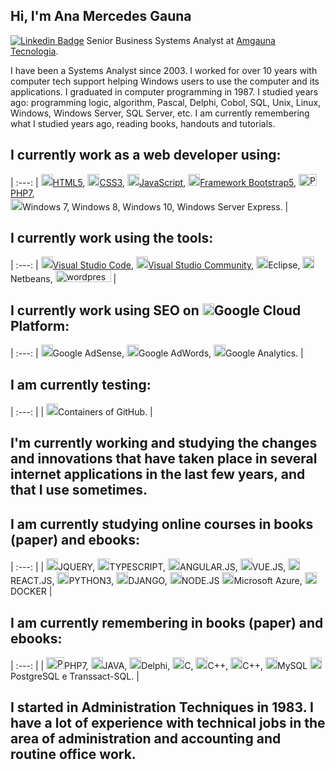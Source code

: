 
## Hi, I'm Ana Mercedes Gauna

[![Linkedin Badge](https://img.shields.io/badge/-LinkedIn-blue?style=flat-square&logo=Linkedin&logoColor=white&link=https://www.linkedin.com/in/amgauna/)](https://www.linkedin.com/in/amgauna/) 
Senior Business Systems Analyst at <a href="https://www.amgauna.com.br" target="_blank">Amgauna Tecnologia</a>. 

I have been a Systems Analyst since 2003. I worked for over 10 years with computer tech support helping Windows users to use the computer and its applications. I graduated in computer programming in 1987. I studied years ago: programming logic, algorithm, Pascal, Delphi, Cobol, SQL, Unix, Linux, Windows, Windows Server, SQL Server, etc. I am currently remembering what I studied years ago, reading books, handouts and tutorials. 


## I currently work as a web developer using:
| :---: | 
<a href="https://www.w3.org/TR/html5/" title="HTML5"><img src="https://github.com/tomchen/stack-icons/blob/master/logos/html-5.svg" alt="HTML5" width="19px" height="19px">HTML5</a>, <a href="https://www.w3.org/TR/CSS/" title="CSS3"><img src="https://github.com/tomchen/stack-icons/blob/master/logos/css-3.svg" alt="CSS3" width="19px" height="19px">CSS3</a>,  <a href="https://developer.mozilla.org/en-US/docs/Web/JavaScript" title="JavaScript"><img src="https://github.com/tomchen/stack-icons/blob/master/logos/javascript.svg" alt="JavaScript" width="19px" height="19px">JavaScript</a>,  <a href="https://getbootstrap.com/" title="Bootstrap"><img src="https://github.com/tomchen/stack-icons/blob/master/logos/bootstrap.svg" alt="Bootstrap" width="19px" height="19px">Framework Bootstrap5</a>, <a href="https://php.net/" title="PHP"><img src="https://github.com/tomchen/stack-icons/blob/master/logos/php.svg" alt="PHP" width="29px" height="19px">PHP7</a>, <br>
<a><img src="https://github.com/tomchen/stack-icons/blob/master/logos/microsoft-windows.svg" alt="Microsoft Windows" width="19px" height="19px">Windows 7, Windows 8, Windows 10, Windows Server Express</a>. |


## I currently work using the tools: 
| :---: |
<a href="https://code.visualstudio.com/" title="Visual Studio Code"><img src="https://github.com/tomchen/stack-icons/blob/master/logos/visual-studio-code.svg" alt="Visual Studio Code" width="19px" height="19px">Visual Studio Code</a>, <a href="https://visualstudio.microsoft.com/pt-br/vs/community/"><img src="https://github.com/tomchen/stack-icons/blob/master/logos/visual-studio-code.svg" alt="Visual Studio Code" width="19px" height="19px">Visual Studio Community</a>, <a><img src="https://github.com/tomchen/stack-icons/blob/master/logos/eclipse.svg" alt="Eclipse" width="19px" height="19px">Eclipse</a>, <a><img src="https://github.com/tomchen/stack-icons/blob/master/logos/netbeans.svg" alt="NetBeans" width="19px" height="19px">Netbeans</a>,  <a><img src="https://github.com/tomchen/stack-icons/blob/master/logos/wordpress.svg" alt="wordpress" width="89px" height="19px"></a> |


## I currently work using SEO on <a><img src="https://github.com/tomchen/stack-icons/blob/master/logos/google-cloud-platform.svg" alt="Google Cloud Platform" width="19px" height="19px">Google Cloud Platform:</a>  
| :---: |
<a><img src="https://github.com/tomchen/stack-icons/blob/master/logos/google-adsense.svg" alt="Google Adsense" width="19px" height="19px">Google AdSense</a>, <a><img src="https://github.com/tomchen/stack-icons/blob/master/logos/google-adwords.svg" alt="Google Adword" width="19px" height="19px">Google AdWords</a>, <a><img src="https://github.com/tomchen/stack-icons/blob/master/logos/google-analytics.svg" alt="Google Analytics" width="19px" height="19px">Google Analytics</a>. |


## I am currently testing: 
| :---: |
| <a><img src="https://github.com/tomchen/stack-icons/blob/master/logos/github-icon.svg" alt="GitHub" width="19px" height="19px">Containers of GitHub</a>. |


## I'm currently working and studying the changes and innovations that have taken place in several internet applications in the last few years, and that I use sometimes.


## I am currently studying online courses in books (paper) and ebooks: 
| :---: |
| <a><img src="https://github.com/tomchen/stack-icons/blob/master/logos/jquery-icon.svg" alt="jQuery" width="19px" height="19px">JQUERY</a>, <a><img src="https://github.com/tomchen/stack-icons/blob/master/logos/typescript-icon.svg" alt="Typescript" width="19px" height="19px">TYPESCRIPT</a>, <a><img src="https://github.com/tomchen/stack-icons/blob/master/logos/angular-icon.svg" alt="Angular" width="19px" height="19px">ANGULAR.JS</a>, <a><img src="https://github.com/tomchen/stack-icons/blob/master/logos/vue.svg" alt="Vue.js" width="19px" height="19px">VUE.JS</a>, <a><img src="https://github.com/tomchen/stack-icons/blob/master/logos/react.svg" alt="React.js" width="19px" height="19px">REACT.JS</a>, <a><img src="https://github.com/tomchen/stack-icons/blob/master/logos/python.svg" alt="Python" width="19px" height="19px">PYTHON3</a>, <a><img src="https://github.com/tomchen/stack-icons/blob/master/logos/django.svg" alt="Django" width="19px" height="19px">DJANGO</a>, <a><img src="https://github.com/tomchen/stack-icons/blob/master/logos/nodejs-icon.svg" alt="Node.js" width="19px" height="19px">NODE.JS</a> <a><img src="https://github.com/tomchen/stack-icons/blob/master/logos/azure-icon.svg" alt="Microsoft Azure" width="19px" height="19px">Microsoft Azure</a>, <a><img src="https://github.com/tomchen/stack-icons/blob/master/logos/docker-icon.svg" alt="Docker" width="19px" height="19px">DOCKER</a>  |


## I am currently remembering in books (paper) and ebooks: 
| :---: |
| <a><img src="https://github.com/tomchen/stack-icons/blob/master/logos/php.svg" alt="PHP" width="29px" height="19px">PHP7</a>, <a><img src="https://github.com/tomchen/stack-icons/blob/master/logos/java.svg" alt="Java" width="19px" height="19px">JAVA</a>, <a><img src="https://github.com/tomchen/stack-icons/blob/master/logos/delphi.svg" alt="Delphi" width="19px" height="19px">Delphi</a>,  <a><img src="https://github.com/tomchen/stack-icons/blob/master/logos/c.svg" alt="C" width="19px" height="19px">C</a>, <a><img src="https://github.com/tomchen/stack-icons/blob/master/logos/c-sharp.svg" alt="C#" width="19px" height="19px">C++</a>,  <a><img src="https://github.com/tomchen/stack-icons/blob/master/logos/c-plusplus.svg" alt="C#" width="19px" height="19px">C++</a>, <a><img src="https://github.com/tomchen/stack-icons/blob/master/logos/mysql.svg" alt="MySQL" width="19px" height="19px">MySQL</a>  <a><img src="https://github.com/tomchen/stack-icons/blob/master/logos/postgresql.svg" alt="PostgreSQL" width="19px" height="19px">PostgreSQL</a> e Transsact-SQL. |


## I started in Administration Techniques in 1983. I have a lot of experience with technical jobs in the area of administration and accounting and routine office work.
